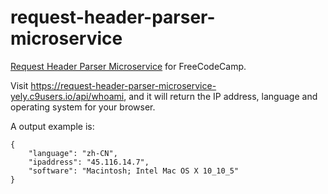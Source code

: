 # request-header-parser-microservice
[Request Header Parser Microservice][1] for FreeCodeCamp.

Visit <https://request-header-parser-microservice-yely.c9users.io/api/whoami>,
and it will return the IP address, language and operating system for your browser.

A output example is:

```
{
    "language": "zh-CN",
    "ipaddress": "45.116.14.7",
    "software": "Macintosh; Intel Mac OS X 10_10_5"
}
```

[1]: http://www.freecodecamp.com/challenges/request-header-parser-microservice
